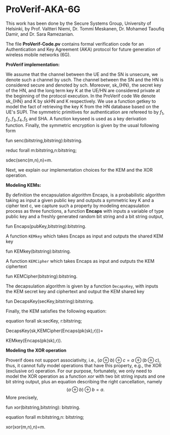 # ProVerif-AKA-6G

This work has been done by the Secure Systems Group, University of Helsinki, by Prof. Valtteri Niemi, Dr. Tommi Meskanen, Dr. Mohamed Taoufiq Damir, and Dr. Sara Ramezanian. 

The file $\textbf{ProVerif-Code.pv}$ contains formal verification code for an Authentication and Key Agreement (AKA) protocol for future generation of wireless mobile networks (6G). 

$\textbf{ProVerif implementation:}$

We assume that the channel between the UE and the SN is unsecure, we denote such a channel by usch. The channel between the SN and the HN is considered secure and denoted by sch. Moreover, sk_{HN}, the secret key of the HN, and the long term key K at the UE/HN are considered private at the beginning of the protocol execution. In the ProVerif code We denote sk_{HN} and K by skHN and K respectively. We use a function getkey to model the fact of retrieving the key K from the HN database based on the UE's SUPI. The symmetric primitives for authentication are refereed to by $f_1, f_2, f_3, f_4, f_5$ and SHA.
A function keyseed is used as a key derivation function. Finally, the symmetric encryption is given by the usual following form

fun senc(bitstring,bitstring):bitstring.

reduc forall m:bitstring,n:bitstring; 

sdec(senc(m,n),n)=m.
    

Next, we explain our implementation choices for the KEM and the XOR operation.

$\textbf{Modeling KEMs:}$

By definition the encapsulation algorithm Encaps, is a probabilistic algorithm taking as input a given public key and outputs a symmetric key K and a cipher text c, we capture such a property by modeling encapsulation process as three functions, a function $\textbf{Encaps}$ with inputs a variable of type public key and a freshly generated random bit string and a bit string output, 
  

fun Encaps(pubKey,bitstring):bitstring.

A function $\texttt{KEMkey}$ which takes Encaps as input and outputs the shared KEM key

fun KEMkey(bitstring):bitstring.

A function $\texttt{KEMCipher}$ which takes Encaps as input and outputs the KEM ciphertext

fun KEMCipher(bitstring):bitstring. 

The decapsulation algorithm is given by a function $\texttt{DecapsKey}$, with inputs the KEM secret key and ciphertext and output the KEM shared key

fun DecapsKey(secKey,bitstring):bitstring.
   
Finally, the KEM satisfies the following equation:

equation forall sk:secKey, r:bitstring;

DecapsKey(sk,KEMCipher(Encaps(pk(sk),r)))=

KEMkey(Encaps(pk(sk),r)).

$\textbf{Modeling the XOR operation}$

Proverif does not support associativity, i.e., $(a\oplus b)\oplus c= a\oplus (b\oplus c)$, thus, it cannot fully model operations that have this property, e.g., the XOR (exclusive or) operation. For our purpose, fortunately, we only need to model the XOR operation as a function $xor$ with two bit string inputs and one bit string output, plus an equation describing the right cancellation, namely 
$$(a\oplus b)\oplus b= a.$$
More precisely, 

fun xor(bitstring,bitstring): bitstring.

equation forall m:bitstring,n: bitstring;

 xor(xor(m,n),n)=m.
   


